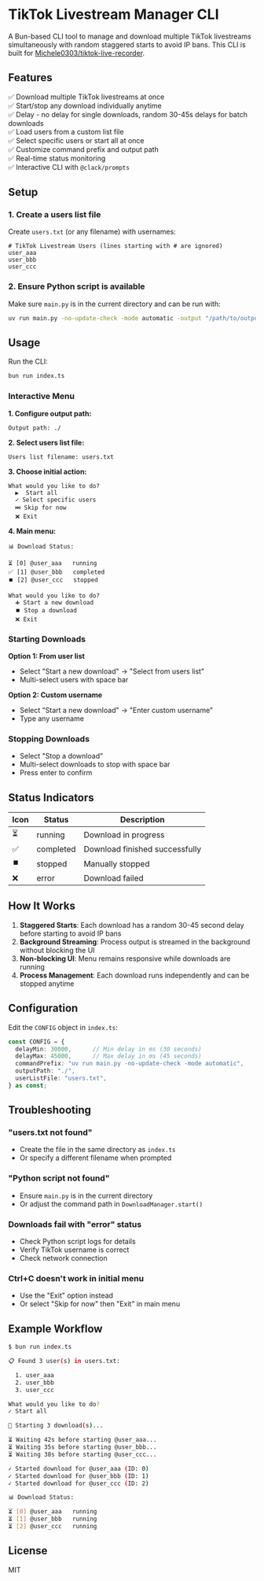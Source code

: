 # TikTok Livestream Manager CLI

A Bun-based CLI tool to manage and download multiple TikTok livestreams simultaneously with random staggered starts to avoid IP bans. This CLI is built for [Michele0303/tiktok-live-recorder](https://github.com/Michele0303/tiktok-live-recorder).

## Features

✅ Download multiple TikTok livestreams at once  
✅ Start/stop any download individually anytime  
✅ Delay - no delay for single downloads, random 30-45s delays for batch downloads  
✅ Load users from a custom list file  
✅ Select specific users or start all at once  
✅ Customize command prefix and output path  
✅ Real-time status monitoring  
✅ Interactive CLI with `@clack/prompts`

## Setup

### 1. Create a users list file

Create `users.txt` (or any filename) with usernames:

```
# TikTok Livestream Users (lines starting with # are ignored)
user_aaa
user_bbb
user_ccc
```

### 2. Ensure Python script is available

Make sure `main.py` is in the current directory and can be run with:

```bash
uv run main.py -no-update-check -mode automatic -output "/path/to/output" -user username
```

## Usage

Run the CLI:

```bash
bun run index.ts
```

### Interactive Menu

**1. Configure output path:**
```
Output path: ./
```

**2. Select users list file:**
```
Users list filename: users.txt
```

**3. Choose initial action:**
```
What would you like to do?
  ▶️  Start all
  ✓ Select specific users
  ⏭️ Skip for now
  ❌ Exit
```

**4. Main menu:**
```
📊 Download Status:

⏳ [0] @user_aaa   running
✅ [1] @user_bbb   completed
⏹️ [2] @user_ccc   stopped

What would you like to do?
  ➕ Start a new download
  ⏹️ Stop a download
  ❌ Exit
```

### Starting Downloads

**Option 1: From user list**
- Select "Start a new download" → "Select from users list"
- Multi-select users with space bar

**Option 2: Custom username**
- Select "Start a new download" → "Enter custom username"
- Type any username

### Stopping Downloads

- Select "Stop a download"
- Multi-select downloads to stop with space bar
- Press enter to confirm

## Status Indicators

| Icon | Status | Description |
|------|--------|-------------|
| ⏳ | running | Download in progress |
| ✅ | completed | Download finished successfully |
| ⏹️ | stopped | Manually stopped |
| ❌ | error | Download failed |

## How It Works

1. **Staggered Starts**: Each download has a random 30-45 second delay before starting to avoid IP bans
2. **Background Streaming**: Process output is streamed in the background without blocking the UI
3. **Non-blocking UI**: Menu remains responsive while downloads are running
4. **Process Management**: Each download runs independently and can be stopped anytime

## Configuration

Edit the `CONFIG` object in `index.ts`:

```typescript
const CONFIG = {
  delayMin: 30000,      // Min delay in ms (30 seconds)
  delayMax: 45000,      // Max delay in ms (45 seconds)
  commandPrefix: "uv run main.py -no-update-check -mode automatic",
  outputPath: "./",
  userListFile: "users.txt",
} as const;
```

## Troubleshooting

### "users.txt not found"
- Create the file in the same directory as `index.ts`
- Or specify a different filename when prompted

### "Python script not found"
- Ensure `main.py` is in the current directory
- Or adjust the command path in `DownloadManager.start()`

### Downloads fail with "error" status
- Check Python script logs for details
- Verify TikTok username is correct
- Check network connection

### Ctrl+C doesn't work in initial menu
- Use the "Exit" option instead
- Or select "Skip for now" then "Exit" in main menu

## Example Workflow

```bash
$ bun run index.ts

📋 Found 3 user(s) in users.txt:

  1. user_aaa
  2. user_bbb
  3. user_ccc

What would you like to do?
✓ Start all

🚀 Starting 3 download(s)...

⏳ Waiting 42s before starting @user_aaa...
⏳ Waiting 35s before starting @user_bbb...
⏳ Waiting 38s before starting @user_ccc...

✓ Started download for @user_aaa (ID: 0)
✓ Started download for @user_bbb (ID: 1)
✓ Started download for @user_ccc (ID: 2)

📊 Download Status:

⏳ [0] @user_aaa   running
⏳ [1] @user_bbb   running
⏳ [2] @user_ccc   running
```

## License

MIT